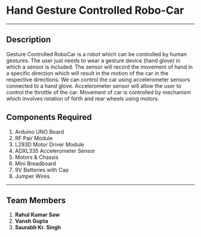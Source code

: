 # Hand Gesture Controlled Robo-Car

---

## Description

Gesture Controlled RoboCar is a robot which can be
controlled by human gestures. The user just needs to wear a gesture
device (hand glove) in which a sensor is included. The sensor will record
the movement of hand in a specific direction which will result in the
motion of the car in the respective directions. We can control the car
using accelerometer sensors connected to a hand glove. Accelerometer
sensor will allow the user to control the throttle of the car. Movement of
car is controlled by mechanism which involves rotation of forth and rear
wheels using motors.

## Components Required

1. Arduino UNO Board
2. RF Pair Module
3. L293D Motor Driver Module
4. ADXL335 Accelerometer Sensor
5. Motors & Chassis
6. Mini Breadboard
7. 9V Batteries with Cap
8. Jumper Wires

---

## Team Members

1. **Rahul Kumar Saw**
2. **Vansh Gupta**
3. **Saurabh Kr. Singh**

